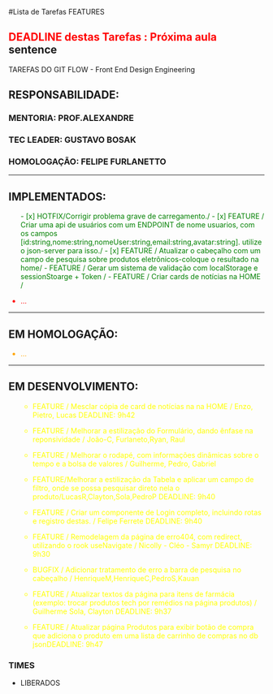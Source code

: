 #Lista de Tarefas FEATURES 
## <span style='color: red;'>DEADLINE destas Tarefas : Próxima aula</span> sentence
TAREFAS DO GIT FLOW - Front End Design Engineering
## RESPONSABILIDADE:
### MENTORIA: PROF.ALEXANDRE
### TEC LEADER: GUSTAVO BOSAK
### HOMOLOGAÇÃO: FELIPE FURLANETTO

---
## IMPLEMENTADOS:
<ul style="color:green">
- [x] HOTFIX/Corrigir problema grave de carregamento./
- [x] FEATURE / Criar uma api de usuários com um ENDPOINT de nome usuarios, com os campos [id:string,nome:string,nomeUser:string,email:string,avatar:string]. utilize o json-server para isso./
- [x] FEATURE / Atualizar o cabeçalho com um campo de pesquisa sobre produtos eletrônicos-coloque o resultado na home/
- FEATURE / Gerar um sistema de validação com localStorage e sessionStoarge + Token /
- FEATURE / Criar cards de notícias na HOME /
</ul>
<ul style="color:red">
  <li> ... </li>
</ul>

---
## EM HOMOLOGAÇÃO:
<ul style="color:orange">
  <li> ... </li>
</ul>

---
## EM DESENVOLVIMENTO:
<ul style="color:yellow">


- FEATURE / Mesclar cópia de card de notícias na na HOME / Enzo, Pietro, Lucas <span style="color=red">DEADLINE: 9h42</span>

- FEATURE / Melhorar a estilização do Formulário, dando ênfase na reponsividade / João-C, Furlaneto,Ryan, Raul

- FEATURE / Melhorar o rodapé, com informações dinâmicas sobre o tempo e a bolsa de valores / Guilherme, Pedro, Gabriel

- FEATURE/Melhorar a estilização da Tabela e aplicar um campo de filtro, onde se possa pesquisar direto nela o produto/LucasR,Clayton,Sola,PedroP <span style="color=red">DEADLINE: 9h40</span>

- FEATURE / Criar um componente de Login completo, incluindo rotas e registro destas. / Felipe Ferrete <span style="color=red">DEADLINE: 9h40</span>

- FEATURE / Remodelagem da página de erro404, com redirect, utilizando o rook useNavigate  / Nicolly - Cléo - Samyr <span style="color=red">DEADLINE: 9h30</span>

- BUGFIX / Adicionar tratamento de erro a barra de pesquisa no cabeçalho / HenriqueM,HenriqueC,PedroS,Kauan 

- FEATURE / Atualizar textos da página para itens de farmácia (exemplo: trocar produtos tech por remédios na página produtos) / Guilherme Sola, Clayton <span style="color=red">DEADLINE: 9h37</span>

- FEATURE / Atualizar página Produtos para exibir botão de compra que adiciona o produto em uma lista de carrinho de compras no db json<span style="color=red">DEADLINE: 9h47</span>

</ul>

### TIMES
- LIBERADOS